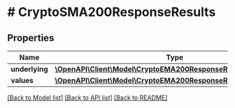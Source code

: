 # # CryptoSMA200ResponseResults

## Properties

Name | Type | Description | Notes
------------ | ------------- | ------------- | -------------
**underlying** | [**\OpenAPI\Client\Model\CryptoEMA200ResponseResultsUnderlying**](CryptoEMA200ResponseResultsUnderlying.md) |  | [optional]
**values** | [**\OpenAPI\Client\Model\CryptoEMA200ResponseResultsValuesInner[]**](CryptoEMA200ResponseResultsValuesInner.md) |  | [optional]

[[Back to Model list]](../../README.md#models) [[Back to API list]](../../README.md#endpoints) [[Back to README]](../../README.md)
